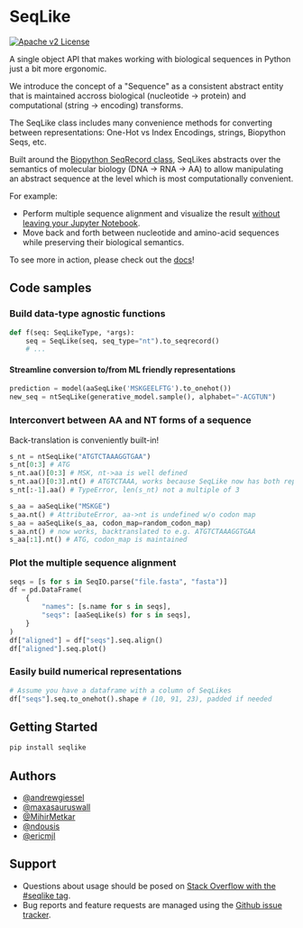 # SeqLike

[![Apache v2 License](https://img.shields.io/badge/license-Apache%202-blue)](https://github.com/modernatx/seqlike/blob/main/LICENSE)

A single object API that makes working with biological sequences in Python
just a bit more ergonomic.

We introduce the concept of a "Sequence" as a consistent abstract entity that is maintained accross biological (nucleotide -> protein) and computational (string -> encoding) transforms.

The SeqLike class includes many convenience methods
for converting between representations:
One-Hot vs Index Encodings,
strings,
Biopython Seqs,
etc.

Built around the [Biopython SeqRecord class](https://biopython.org/wiki/SeqRecord),
SeqLikes abstracts over the semantics of molecular biology (DNA -> RNA -> AA)
to allow manipulating an abstract sequence
at the level which is most computationally convenient.

For example:

- Perform multiple sequence alignment and visualize the result [without leaving your Jupyter Notebook](https://github.com/modernatx/seqlike/blob/main/notebooks/tutorial.ipynb).
- Move back and forth between nucleotide and amino-acid sequences while preserving their biological semantics.

To see more in action,
please check out the [docs](https://modernatx.github.io/seqlike/)!

<!-- ![Logo](https://dev-to-uploads.s3.amazonaws.com/uploads/articles/th5xamgrr6se0x5ro4g6.png) -->

## Code samples

### Build data-type agnostic functions

```python
def f(seq: SeqLikeType, *args):
	seq = SeqLike(seq, seq_type="nt").to_seqrecord()
	# ...
```

#### Streamline conversion to/from ML friendly representations

```python
prediction = model(aaSeqLike('MSKGEELFTG').to_onehot())
new_seq = ntSeqLike(generative_model.sample(), alphabet="-ACGTUN")
```

### Interconvert between AA and NT forms of a sequence

Back-translation is conveniently built-in!

```python
s_nt = ntSeqLike("ATGTCTAAAGGTGAA")
s_nt[0:3] # ATG
s_nt.aa()[0:3] # MSK, nt->aa is well defined
s_nt.aa()[0:3].nt() # ATGTCTAAA, works because SeqLike now has both reps
s_nt[:-1].aa() # TypeError, len(s_nt) not a multiple of 3

s_aa = aaSeqLike("MSKGE")
s_aa.nt() # AttributeError, aa->nt is undefined w/o codon map
s_aa = aaSeqLike(s_aa, codon_map=random_codon_map)
s_aa.nt() # now works, backtranslated to e.g. ATGTCTAAAGGTGAA
s_aa[:1].nt() # ATG, codon_map is maintained
```

### Plot the multiple sequence alignment

```python
seqs = [s for s in SeqIO.parse("file.fasta", "fasta")]
df = pd.DataFrame(
    {
        "names": [s.name for s in seqs],
        "seqs": [aaSeqLike(s) for s in seqs],
    }
)
df["aligned"] = df["seqs"].seq.align()
df["aligned"].seq.plot()
```

### Easily build numerical representations

```python
# Assume you have a dataframe with a column of SeqLikes
df["seqs"].seq.to_onehot().shape # (10, 91, 23), padded if needed
```

## Getting Started

```python
pip install seqlike
```

## Authors

- [@andrewgiessel](https://github.com/andrewgiessel)
- [@maxasauruswall](https://github.com/maxasauruswall)
- [@MihirMetkar](https://github.com/MihirMetkar)
- [@ndousis](https://github.com/ndousis)
- [@ericmjl](https://github.com/ericmjl)

## Support

- Questions about usage should be posed on [Stack Overflow with the #seqlike tag][SO].
- Bug reports and feature requests are managed using the [Github issue tracker][gh_issues].

[SO]: https://stackoverflow.com/questions/tagged/seqlike
[gh_issues]: https://github.com/modernatx/seqlike/issues
